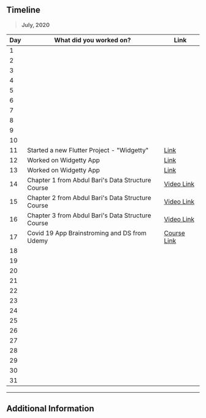 ## Timeline

> **July, 2020**

|Day|What did you worked on?|Link|
|-------|------|--------|
|1|||
|2|||
|3|||
|4|||
|5|||
|6|||
|7|||
|8|||
|9|||
|10|||
|11|Started a new Flutter Project - "Widgetty"|[Link](https://github.com/satyamx64/Playground)|
|12|Worked on Widgetty App|[Link](https://github.com/satyamx64/Playground)|
|13|Worked on Widgetty App|[Link](https://github.com/satyamx64/Playground)|
|14|Chapter 1 from Abdul Bari's Data Structure  Course|[Video Link](https://www.udemy.com/course/datastructurescncpp/)|
|15|Chapter 2 from Abdul Bari's Data Structure  Course|[Video Link](https://www.udemy.com/course/datastructurescncpp/)|
|16|Chapter 3 from Abdul Bari's Data Structure Course|[Video Link](https://www.udemy.com/course/datastructurescncpp/)|
|17|Covid 19 App Brainstroming and DS from Udemy|[Course Link](https://www.udemy.com/course/datastructurescncpp/)|
|18|||
|19|||
|20|||
|21|||
|22|||
|23|||
|24|||
|25|||
|26|||
|27|||
|28|||
|29|||
|30|||
|31|||



---

## Additional Information

